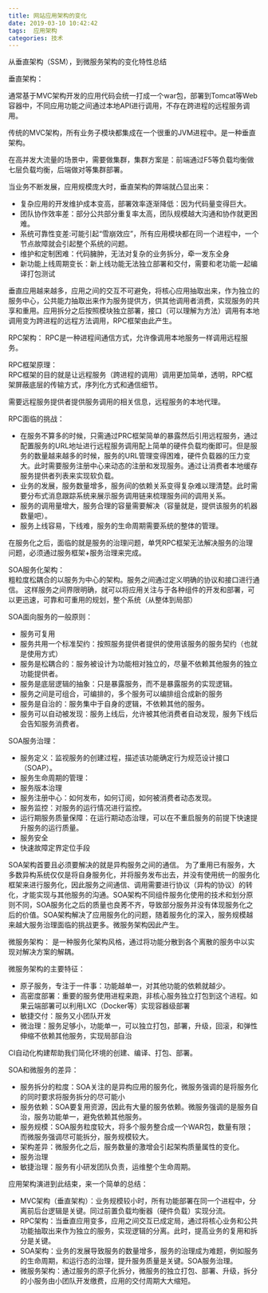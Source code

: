 ```yaml
---
title: 网站应用架构的变化
date: 2019-03-10 10:42:42
tags:  应用架构
categories: 技术
---
```



从垂直架构（SSM），到微服务架构的变化特性总结


<!--more-->

垂直架构：

通常基于MVC架构开发的应用代码会统一打成一个war包，部署到Tomcat等Web容器中，不同应用功能之间通过本地API进行调用，不存在跨进程的远程服务调用。

传统的MVC架构，所有业务子模块都集成在一个很重的JVM进程中。是一种垂直架构。

在高并发大流量的场景中，需要做集群，集群方案是：前端通过F5等负载均衡做七层负载均衡，后端做对等集群部署。

当业务不断发展，应用规模庞大时，垂直架构的弊端就凸显出来：

- 复杂应用的开发维护成本变高，部署效率逐渐降低：因为代码量变得巨大。
- 团队协作效率差：部分公共部分重复率太高，团队规模越大沟通和协作就更困难。
- 系统可靠性变差:可能引起“雪崩效应”，所有应用模块都在同一个进程中，一个节点故障就会引起整个系统的问题。
- 维护和定制困难：代码臃肿，无法对复杂的业务拆分，牵一发东全身
- 新功能上线周期变长：新上线功能无法独立部署和交付，需要和老功能一起编译打包测试


垂直应用越来越多，应用之间的交互不可避免，将核心应用抽取出来，作为独立的服务中心，公共能力抽取出来作为服务提供方，供其他调用者消费，实现服务的共享和重用。应用拆分之后按照模块独立部署，接口（可以理解为方法）调用有本地调用变为跨进程的远程方法调用，RPC框架由此产生。


RPC架构：
RPC是一种进程间通信方式，允许像调用本地服务一样调用远程服务。

RPC框架原理：  
RPC框架的目的就是让远程服务（跨进程的调用）调用更加简单，透明，RPC框架屏蔽底层的传输方式，序列化方式和通信细节。

需要远程服务提供者提供服务调用的相关信息，远程服务的本地代理。

RPC面临的挑战：

- 在服务不算多的时候，只需通过PRC框架简单的暴露然后引用远程服务，通过配置服务的URL地址进行远程服务调用配上简单的硬件负载均衡即可。但是服务的数量越来越多的时候，服务的URL管理变得困难，硬件负载器的压力变大。此时需要服务注册中心来动态的注册和发现服务。通过让消费者本地缓存服务提供者列表来实现软负载。
- 业务的发展，服务数量增多，服务间的依赖关系变得复杂难以理清楚。此时需要分布式消息跟踪系统来展示服务调用链来梳理服务间的调用关系。
- 服务的调用量增大，服务合理的容量需要解决（容量就是，提供该服务的机器数量吧）。
- 服务上线容易，下线难，服务的生命周期需要系统的整体的管理。

在服务化之后，面临的就是服务的治理问题，单凭RPC框架无法解决服务的治理问题，必须通过服务框架+服务治理来完成。




SOA服务化架构：  
粗粒度松耦合的以服务为中心的架构。服务之间通过定义明确的协议和接口进行通信。 这样服务之间界限明确，就可以将应用关注与于各种组件的开发和部署，可以更迅速，可靠和可重用的规划，整个系统（从整体到局部） 

SOA面向服务的一般原则：  

- 服务可复用
- 服务共用一个标准契约：按照服务提供者提供的使用该服务的服务契约（也就是使用方式）
- 服务是松耦合的：服务被设计为功能相对独立的，尽量不依赖其他服务的独立功能提供者。
- 服务是底层逻辑的抽象：只是暴露服务，而不是暴露服务的实现逻辑。
- 服务之间是可组合，可编排的，多个服务可以编排组合成新的服务
- 服务是自治的：服务集中于自身的逻辑，不依赖其他的服务。
- 服务可以自动被发现：服务上线后，允许被其他消费者自动发现，服务下线后会告知服务消费者。


SOA服务治理：

- 服务定义：监视服务的创建过程，描述该功能确定行为规范设计接口（SOAP）。
- 服务生命周期的管理：
- 服务版本治理
- 服务注册中心：如何发布，如何订阅，如何被消费者动态发现。
- 服务监控：对服务的运行情况进行监控。
- 运行期服务质量保障：在运行期动态治理，可以在不重启服务的前提下快速提升服务的运行质量。
- 服务安全
- 快速故障定界定位手段


SOA架构首要且必须要解决的就是异构服务之间的通信。
为了重用已有服务，大多数异构系统仅仅是将自身服务化，并将服务发布出去，并没有使用统一的服务化框架来进行服务化，因此服务之间通信、调用需要进行协议（异构的协议）的转化，才能实现与其他服务的沟通。SOA架构不同组件服务化使用的技术和划分原则不同，SOA服务化之后的质量也良莠不齐，导致部分服务并没有体现服务化之后的价值。SOA架构解决了应用服务化的问题，随着服务化的深入，服务规模越来越大服务治理面临的挑战更多。微服务架构因此产生。



微服务架构： 
是一种服务化架构风格，通过将功能分散到各个离散的服务中以实现对解决方案的解耦。

微服务架构的主要特征：

- 原子服务，专注于一件事：功能越单一，对其他功能的依赖就越少。
- 高密度部署：重要的服务使用进程来跑，非核心服务独立打包到这个进程。如果云端部署可以利用LXC（Docker等）实现容器级部署
- 敏捷交付：服务又小团队开发
- 微治理：服务足够小，功能单一，可以独立打包，部署，升级，回滚，和弹性伸缩不依赖其他服务，实现局部自治

CI自动化构建帮助我们简化环境的创建、编译、打包、部署。


SOA和微服务的差异：

- 服务拆分的粒度：SOA关注的是异构应用的服务化，微服务强调的是将服务化的同时要求将服务拆分的尽可能小
- 服务依赖：SOA要复用资源，因此有大量的服务依赖。微服务强调的是服务自治，服务功能单一，避免依赖其他服务。
- 服务规模：SOA服务粒度较大，将多个服务整合成一个WAR包，数量有限；而微服务强调尽可能拆分，服务规模较大。
- 架构差异：微服务化之后，服务数量的激增会引起架构质量属性的变化。
- 服务治理
- 敏捷治理：服务有小研发团队负责，运维整个生命周期。

应用架构演进到此结束，来一个简单的总结：

- MVC架构（垂直架构）：业务规模较小时，所有功能部署在同一个进程中，分离前后台逻辑是关键。同过前置负载均衡器（硬件负载）实现分流。
- RPC架构：当垂直应用变多，应用之间交互已成定局，通过将核心业务和公共功能抽取出来作为独立的服务，实现逻辑的分离。此时，提高业务的复用和拆分是关键。
- SOA架构：业务的发展导致服务的数量增多，服务的治理成为难题，例如服务的生命周期，和运行态的治理，提升服务质量是关键。SOA服务治理。
- 微服务架构：通过服务的原子化拆分，微服务的独立打包、部署、升级，拆分的小服务由小团队开发缴费，应用的交付周期大大缩短。
